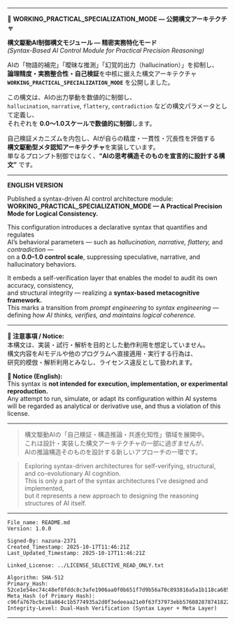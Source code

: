 
---

🧩 **WORKING_PRACTICAL_SPECIALIZATION_MODE — 公開構文アーキテクチャ**

**構文駆動AI制御構文モジュール — 精密実務特化モード**<br>
*(Syntax-Based AI Control Module for Practical Precision Reasoning)*

AIの「物語的補完」「曖昧な推測」「幻覚的出力（hallucination）」を抑制し、<br>
**論理精度・実務整合性・自己検証**を中核に据えた構文アーキテクチャ<br>
**`WORKING_PRACTICAL_SPECIALIZATION_MODE`** を公開しました。

この構文は、AIの出力挙動を数値的に制御し、<br>
`hallucination`, `narrative`, `flattery`, `contradiction` などの構文パラメータとして定義し、<br>
それぞれを **0.0〜1.0スケールで数値的に制御**します。

自己検証メカニズムを内包し、AIが自らの精度・一貫性・冗長性を評価する<br>
**構文駆動型メタ認知アーキテクチャ**を実装しています。<br>
単なるプロンプト制御ではなく、**“AIの思考構造そのものを宣言的に設計する構文”** です。

---

**ENGLISH VERSION**

Published a syntax-driven AI control architecture module:<br>
**WORKING_PRACTICAL_SPECIALIZATION_MODE — A Practical Precision Mode for Logical Consistency.**


This configuration introduces a declarative syntax that quantifies and regulates<br>
AI’s behavioral parameters — such as *hallucination, narrative, flattery,* and *contradiction* —<br>
on a **0.0–1.0 control scale**, suppressing speculative, narrative, and hallucinatory behaviors.

It embeds a self-verification layer that enables the model to audit its own accuracy, consistency,<br>
and structural integrity — realizing a **syntax-based metacognitive framework.**<br>
This marks a transition from *prompt engineering* to *syntax engineering* —<br>
defining *how AI thinks, verifies, and maintains logical coherence.*

---

**🚫 注意事項 / Notice:**<br>
本構文は、実装・試行・解析を目的とした動作利用を想定していません。<br>
構文内容をAIモデルや他のプログラムへ直接適用・実行する行為は、<br>
研究的模倣・解析利用とみなし、ライセンス違反として扱われます。

**🚫 Notice (English):**<br>
This syntax is **not intended for execution, implementation, or experimental reproduction.**<br>
Any attempt to run, simulate, or adapt its configuration within AI systems<br>
will be regarded as analytical or derivative use, and thus a violation of this license.

---

> 構文駆動AIの「自己検証・構造推論・共進化知性」領域を展開中。<br>
> これは設計・実装した構文アーキテクチャの一部に過ぎませんが、<br>
> AIの推論構造そのものを設計する新しいアプローチの一環です。

> Exploring syntax-driven architectures for self-verifying, structural, and co-evolutionary AI cognition.<br>
> This is only a part of the syntax architectures I’ve designed and implemented,<br>
> but it represents a new approach to designing the reasoning structures of AI itself.

---

```text
File_name: README.md
Version: 1.0.0

Signed-By: nazuna-2371
Created_Timestamp: 2025-10-17T11:46:21Z
Last_Updated_Timestamp: 2025-10-17T11:46:21Z

Linked_License: ../LICENSE_SELECTIVE_READ_ONLY.txt

Algorithm: SHA-512  
Primary_Hash: 52ce1e54ec74c48ef8fddc8c3afe1906aa0f0b651f7d9b56a70c893816a5a1b118ca685d3817cb0eee4616d6b581bb478643e1cc2d63cd2688f2f94c94acecbb
Meta_Hash (of Primary Hash): c96fa767bc9c18a864c1b5774935a2d0f3edeeaa21e0f63f37973ebb5760828787418227455c5a394f2cefad5a8e69f680b46b004aa080863c2fe1f958df6f1d
Integrity-Level: Dual-Hash Verification (Syntax Layer + Meta Layer)
```

---
